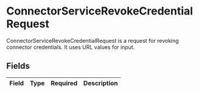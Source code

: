 # ConnectorServiceRevokeCredentialRequest

ConnectorServiceRevokeCredentialRequest is a request for revoking connector credentials. It uses URL values for input.


## Fields

| Field       | Type        | Required    | Description |
| ----------- | ----------- | ----------- | ----------- |